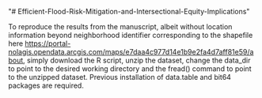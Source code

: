 "# Efficient-Flood-Risk-Mitigation-and-Intersectional-Equity-Implications" 

To reproduce the results from the manuscript, albeit without location information beyond neighborhood identifier corresponding to the shapefile here https://portal-nolagis.opendata.arcgis.com/maps/e7daa4c977d14e1b9e2fa4d7aff81e59/about, simply download the R script, unzip the dataset, change the data_dir to point to the desired working directory and the fread() command to point to the unzipped dataset. Previous installation of data.table and bit64 packages are required.